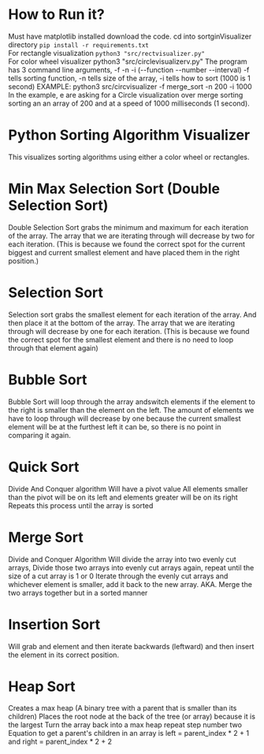 # How to Run it?
Must have matplotlib installed
download the code.
cd into sortginVisualizer directory
`pip install -r requirements.txt` <br>
For rectangle visualization
`python3 "src/rectvisualizer.py"` <br>
For color wheel visualizer
python3 "src/circlevisualizerv.py"
The program has 3 command line arguments, -f -n -i (--function --number --interval)
-f tells sorting function, -n tells size of the array, -i tells how to sort (1000 is 1 second)
EXAMPLE:
python3 src/circvisualizer -f merge_sort -n 200 -i 1000
In the example, e are asking for a Circle visualization over merge sorting sorting an an array of 200 and at a speed of 1000 milliseconds (1 second).


# Python Sorting Algorithm Visualizer

This visualizes sorting algorithms using either a color wheel or rectangles.
# Min Max Selection Sort (Double Selection Sort)
Double Selection Sort grabs the minimum and maximum for each iteration of the array.
The array that we are iterating through will decrease by two for each iteration.
(This is because we found the correct spot for the current biggest and current smallest element and have placed them in the right position.)
# Selection Sort
Selection sort grabs the smallest element for each iteration of the array. And then place it at the bottom of the array.
The array that we are iterating through will decrease by one for each iteration.
(This is because we found the correct spot for the smallest element and there is no need to loop through that element again)
# Bubble Sort
Bubble Sort will loop through the array andswitch elements if the element to the right is smaller than the element on the left. The amount of elements we have to loop through will decrease by one because the current smallest element will be at the furthest left it can be, so there is no point in comparing it again.
# Quick Sort
Divide And Conquer algorithm
Will have a pivot value
All elements smaller than the pivot will be on its left and elements greater will be on its right
Repeats this process until the array is sorted
# Merge Sort
Divide and Conquer Algorithm
Will divide the array into two evenly cut arrays,
    Divide those two arrays into evenly cut arrays again,
    repeat until the size of a cut array is 1 or 0
Iterate through the evenly cut arrays and whichever element is smaller, add it back to the new array.
    AKA. Merge the two arrays together but in a sorted manner
# Insertion Sort
Will grab and element and then iterate backwards (leftward) and then insert the element in its correct position.
# Heap Sort
Creates a max heap (A binary tree with a parent that is smaller than its children)
    Places the root node at the back of the tree (or array) because it is the largest
    Turn the array back into a max heap
    repeat step number two
Equation to get a parent's children in an array is 
left = parent_index * 2 + 1 and right = parent_index * 2 + 2

